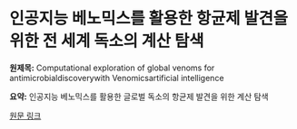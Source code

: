 # 인공지능 베노믹스를 활용한 항균제 발견을 위한 전 세계 독소의 계산 탐색

**원제목:** Computational exploration of global venoms for antimicrobialdiscoverywith Venomicsartificial intelligence

**요약:** 인공지능 베노믹스를 활용한 글로벌 독소의 항균제 발견을 위한 계산 탐색

[원문 링크](https://scholar.google.com/scholar_url?url=https://www.nature.com/articles/s41467-025-60051-6&hl=ko&sa=X&d=15438944372487395389&ei=Gk53aPSXBsmQ6rQP5MTdyQY&scisig=AAZF9b8XFLWGcUCki58__RrIXpUO&oi=scholaralrt&hist=BNQUaiIAAAAJ:6703930949883570885:AAZF9b9AgUxdKCnAXM18it0DhfP9&html=&pos=7&folt=kw-top)
